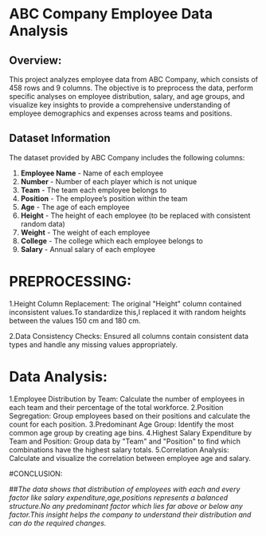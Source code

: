 # ABC Company Employee Data Analysis

## Overview:
This project analyzes employee data from ABC Company, which consists of 458 rows and 9 columns. The objective is to preprocess the data, perform specific analyses on employee distribution, salary, and age groups, and visualize key insights to provide a comprehensive understanding of employee demographics and expenses across teams and positions.

## Dataset Information
The dataset provided by ABC Company includes the following columns:
1. **Employee Name** - Name of each employee
2. **Number** - Number of each player which is not unique
3. **Team** - The team each employee belongs to
4. **Position** - The employee’s position within the team
5. **Age** - The age of each employee
6. **Height** - The height of each employee (to be replaced with consistent random data)
7. **Weight** - The weight of each employee
8. **College** - The college which each employee belongs to
9. **Salary** - Annual salary of each employee

# PREPROCESSING:
1.Height Column Replacement: The original "Height" column contained inconsistent values.To standardize this,I replaced it with random heights between the values 150 cm and 180 cm.

2.Data Consistency Checks: Ensured all columns contain consistent data types and handle any missing values appropriately.

# Data Analysis:
1.Employee Distribution by Team: Calculate the number of employees in each team and their percentage of the total workforce.
2.Position Segregation: Group employees based on their positions and calculate the count for each position.
3.Predominant Age Group: Identify the most common age group by creating age bins.
4.Highest Salary Expenditure by Team and Position: Group data by "Team" and "Position" to find which combinations have the highest salary totals.
5.Correlation Analysis: Calculate and visualize the correlation between employee age and salary.

#CONCLUSION:

##*The data shows that distribution of employees with each and every factor like salary expenditure,age,positions represents a balanced structure.No any predominant factor which lies far above or below any factor.This insight helps the company to understand their distribution and can do the required changes.*
